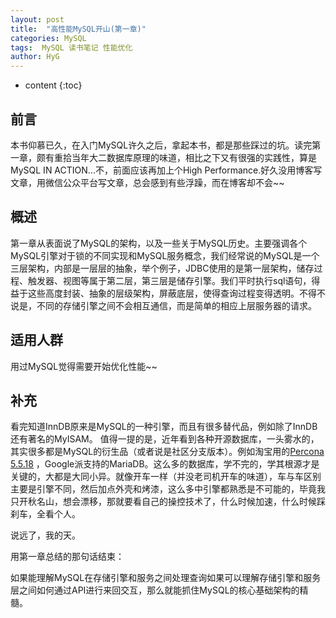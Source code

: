 ```yaml
---
layout: post
title:  "高性能MySQL开山(第一章)"
categories: MySQL
tags:  MySQL 读书笔记 性能优化
author: HyG 
---
```


* content
{:toc}

## 前言
本书仰慕已久，在入门MySQL许久之后，拿起本书，都是那些踩过的坑。读完第一章，颇有重拾当年大二数据库原理的味道，相比之下又有很强的实践性，算是MySQL IN ACTION...不，前面应该再加上个High Performance.好久没用博客写文章，用微信公众平台写文章，总会感到有些浮躁，而在博客却不会~~

## 概述
第一章从表面说了MySQL的架构，以及一些关于MySQL历史。主要强调各个MySQL引擎对于锁的不同实现和MySQL服务概念，我们经常说的MySQL是一个三层架构，内部是一层层的抽象，举个例子，JDBC使用的是第一层架构，储存过程、触发器、视图等属于第二层，第三层是储存引擎。我们平时执行sql语句，得益于这些高度封装、抽象的层级架构，屏蔽底层，使得查询过程变得透明。不得不说是，不同的存储引擎之间不会相互通信，而是简单的相应上层服务器的请求。




## 适用人群

用过MySQL觉得需要开始优化性能~~

## 补充

看完知道InnDB原来是MySQL的一种引擎，而且有很多替代品，例如除了InnDB还有著名的MyISAM。
值得一提的是，近年看到各种开源数据库，一头雾水的，其实很多都是MySQL的衍生品（或者说是社区分支版本）。例如淘宝用的[Percona 5.5.18](http://mysql.taobao.org/index.php?title=Patch_source_code) ，Google派支持的MariaDB。这么多的数据库，学不完的，学其根源才是关键的，大都是大同小异。就像开车一样（并没老司机开车的味道），车与车区别主要是引擎不同，然后加点外壳和烤漆，这么多中引擎都熟悉是不可能的，毕竟我只开秋名山，想会漂移，那就要看自己的操控技术了，什么时候加速，什么时候踩刹车，全看个人。

说远了，我的天。

用第一章总结的那句话结束：

如果能理解MySQL在存储引擎和服务之间处理查询如果可以理解存储引擎和服务层之间如何通过API进行来回交互，那么就能抓住MySQL的核心基础架构的精髓。
